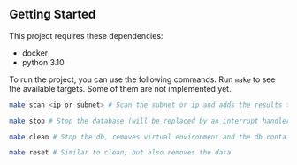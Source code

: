 ## Getting Started

This project requires these dependencies:
- docker
- python 3.10

To run the project, you can use the following commands. Run `make` to see the available targets. 
Some of them are not implemented yet.

```bash
make scan <ip or subnet> # Scan the subnet or ip and adds the results to the db
``` 

```bash
make stop # Stop the database (will be replaced by an interrupt handler later)
```

```bash
make clean # Stop the db, removes virtual environment and the db container. Data is kept
```

```bash
make reset # Similar to clean, but also removes the data
```
